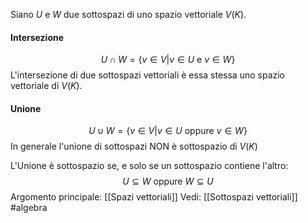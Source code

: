 Siano $U$ e $W$ due sottospazi  di uno spazio vettoriale $V(K)$.

#### Intersezione
$$U\cap W = \{v\in V |  v\in U \text{ e } v\in W \}$$
L'intersezione di due  sottospazi vettoriali è essa stessa uno spazio vettoriale di $V(K)$.

#### Unione
$$U\cup W = \{v\in V|v\in U \text{ oppure } v\in W \}$$
In generale l'unione di sottospazi NON è sottospazio di $V(K)$

L'Unione è sottospazio se, e solo se un sottospazio contiene l'altro:$$U\subseteq W \text{ oppure } W\subseteq U$$
Argomento principale: [[Spazi vettoriali]]
Vedi: [[Sottospazi vettoriali]]
#algebra 